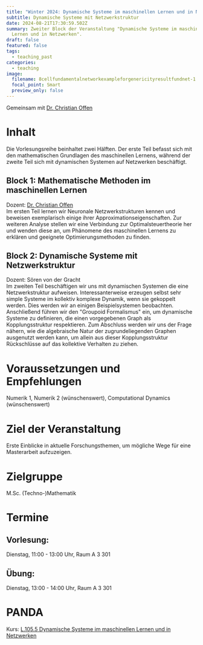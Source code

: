```yaml
---
title: "Winter 2024: Dynamische Systeme im maschinellen Lernen und in Netzwerken"
subtitle: Dynamische Systeme mit Netzwerkstruktur
date: 2024-08-21T17:30:59.502Z
summary: Zweiter Block der Veranstaltung "Dynamische Systeme im maschinellen
  Lernen und in Netzwerken".
draft: false
featured: false
tags:
  - teaching_past
categories:
  - teaching
image:
  filename: 8cellfundamentalnetworkexampleforgenericityresultfundnet-1.png
  focal_point: Smart
  preview_only: false
---
```

Gemeinsam mit [Dr. Christian Offen](https://www.uni-paderborn.de/person/85279)

# Inhalt

Die Vorlesungsreihe beinhaltet zwei Hälften. Der erste Teil befasst sich mit den mathematischen Grundlagen des maschinellen Lernens, während der zweite Teil sich mit dynamischen Systemen auf Netzwerken beschäftigt.

## Block 1: Mathematische Methoden im maschinellen Lernen

Dozent: [Dr. Christian Offen](https://www.uni-paderborn.de/person/85279)\
Im ersten Teil lernen wir Neuronale Netzwerkstrukturen kennen und beweisen exemplarisch einige ihrer Approximationseigenschaften. Zur weiteren Analyse stellen wir eine Verbindung zur Optimalsteuertheorie her und wenden diese an, um Phänomene des maschinellen Lernens zu erklären und geeignete Optimierungsmethoden zu finden.

## Block 2: Dynamische Systeme mit Netzwerkstruktur

Dozent: Sören von der Gracht\
Im zweiten Teil beschäftigen wir uns mit dynamischen Systemen die eine Netzwerkstruktur aufweisen. Interessanterweise erzeugen selbst sehr simple Systeme im kollektiv komplexe Dynamik, wenn sie gekoppelt werden. Dies werden wir an einigen Beispielsystemen beobachten. Anschließend führen wir den "Groupoid Formalismus" ein, um dynamische Systeme zu definieren, die einen vorgegebenen Graph als Kopplungsstruktur respektieren. Zum Abschluss werden wir uns der Frage nähern, wie die algebraische Natur der zugrundeliegenden Graphen ausgenutzt werden kann, um allein aus dieser Kopplungsstruktur Rückschlüsse auf das kollektive Verhalten zu ziehen. 

# Voraussetzungen und Empfehlungen

Numerik 1, Numerik 2 (wünschenswert), Computational Dynamics (wünschenswert)

# Ziel der Veranstaltung

Erste Einblicke in aktuelle Forschungsthemen, um mögliche Wege für eine Masterarbeit aufzuzeigen.

# Zielgruppe

M.Sc. (Techno-)Mathematik

# Termine

## Vorlesung:

Dienstag, 11:00 - 13:00 Uhr, Raum A 3 301

## Übung:

Dienstag, 13:00 - 14:00 Uhr, Raum A 3 301

# PANDA

Kurs: [L.105.5 Dynamische Systeme im maschinellen Lernen und in Netzwerken](https://panda.uni-paderborn.de/course/view.php?id=57154)